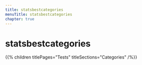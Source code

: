 ```yaml
---
title: statsbestcategories
menuTitle: statsbestcategories
chapter: true
---
```


# statsbestcategories

{{% children titlePages="Tests" titleSections="Categories" /%}}
